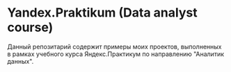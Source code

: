 # Yandex.Praktikum (Data analyst course)
Данный репозитарий содержит примеры моих проектов, выполненных в рамках учебного курса Яндекс.Практикум по направлению "Аналитик данных". 
